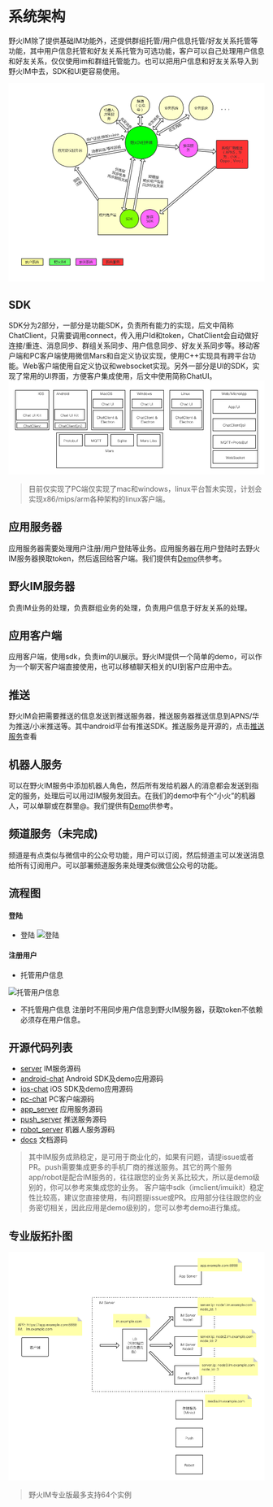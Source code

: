 # 系统架构
野火IM除了提供基础IM功能外，还提供群组托管/用户信息托管/好友关系托管等功能，其中用户信息托管和好友关系托管为可选功能，客户可以自己处理用户信息和好友关系，仅仅使用im和群组托管能力。也可以把用户信息和好友关系导入到野火IM中去，SDK和UI更容易使用。

![架构图](wildfire_architecture.png)

## SDK
SDK分为2部分，一部分是功能SDK，负责所有能力的实现，后文中简称ChatClient，只需要调用connect，传入用户Id和token，ChatClient会自动做好连接/重连、消息同步、群组关系同步、用户信息同步、好友关系同步等。移动客户端和PC客户端使用微信Mars和自定义协议实现，使用C++实现具有跨平台功能。Web客户端使用自定义协议和websocket实现。另外一部分是UI的SDK，实现了常用的UI界面，方便客户集成使用，后文中使用简称ChatUI。
 ![客户端架构图](client_architecture.png)
> 目前仅实现了PC端仅实现了mac和windows，linux平台暂未实现，计划会实现x86/mips/arm各种架构的linux客户端。

## 应用服务器
应用服务器需要处理用户注册/用户登陆等业务。应用服务器在用户登陆时去野火IM服务器换取token，然后返回给客户端。我们提供有[Demo](https://github.com/wildfirechat/app_server)供参考。

## 野火IM服务器
负责IM业务的处理，负责群组业务的处理，负责用户信息于好友关系的处理。

## 应用客户端
应用客户端，使用sdk，负责im的UI展示。野火IM提供一个简单的demo，可以作为一个聊天客户端直接使用，也可以移植聊天相关的UI到客户应用中去。

## 推送
野火IM会把需要推送的信息发送到推送服务器，推送服务器推送信息到APNS/华为推送/小米推送等。其中android平台有推送SDK。推送服务是开源的，点击[推送服务](https://github.com/wildfirechat/push_server)查看

## 机器人服务
可以在野火IM服务中添加机器人角色，然后所有发给机器人的消息都会发送到指定的服务，处理后可以用过IM服务发回去。在我们的demo中有个“小火”的机器人，可以单聊或在群里@。我们提供有[Demo](https://github.com/wildfirechat/robot_server)供参考。

## 频道服务（未完成)
频道是有点类似与微信中的公众号功能，用户可以订阅，然后频道主可以发送消息给所有订阅用户。可以部署频道服务来处理类似微信公众号的功能。

## 流程图
#### 登陆
  * 登陆
  ![登陆](login_flow1.png)


#### 注册用户
  * 托管用户信息

  ![托管用户信息](register_flow1.png)

  * 不托管用户信息
  注册时不用同步用户信息到野火IM服务器，获取token不依赖必须存在用户信息。

## 开源代码列表
  * [server](https://github.com/wildfirechat/server)  IM服务源码
  * [android-chat](https://github.com/wildfirechat/android-chat) Android SDK及demo应用源码
  * [ios-chat](https://github.com/wildfirechat/ios-chat) iOS SDK及demo应用源码
  * [pc-chat](https://github.com/wildfirechat/pc-chat) PC客户端源码
  * [app_server](https://github.com/wildfirechat/app_server) 应用服务源码
  * [push_server](https://github.com/wildfirechat/push_server) 推送服务源码
  * [robot_server](https://github.com/wildfirechat/robot_server) 机器人服务源码
  * [docs](https://github.com/wildfirechat/docs/tree/master/md) 文档源码
> 其中IM服务成熟稳定，是可用于商业化的，如果有问题，请提issue或者PR。push需要集成更多的手机厂商的推送服务。其它的两个服务app/robot是配合IM服务的，往往跟您的业务关系比较大，所以是demo级别的，你可以参考来集成您的业务。
> 客户端中sdk（imclient/imuikit）稳定性比较高，建议您直接使用，有问题提issue或PR。应用部分往往跟您的业务密切相关，因此应用是demo级别的，您可以参考demo进行集成。

## 专业版拓扑图
![专业版拓扑图](commericial_im_topology.png)

> 野火IM专业版最多支持64个实例

